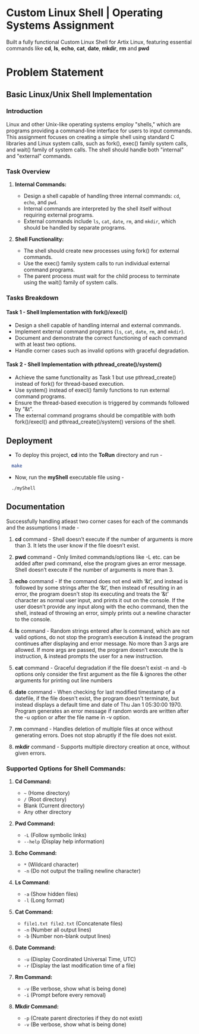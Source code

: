 
# Custom Linux Shell | Operating Systems Assignment

Built a fully functional Custom Linux Shell for Artix Linux, featuring essential commands like **cd**, **ls**, **echo**, **cat**, **date**, **mkdir**, **rm** and **pwd** 

# Problem Statement

## Basic Linux/Unix Shell Implementation

### Introduction

Linux and other Unix-like operating systems employ "shells," which are programs providing a command-line interface for users to input commands. This assignment focuses on creating a simple shell using standard C libraries and Linux system calls, such as fork(), exec() family system calls, and wait() family of system calls. The shell should handle both "internal" and "external" commands.

### Task Overview

1. **Internal Commands:**
   - Design a shell capable of handling three internal commands: `cd`, `echo`, and `pwd`.
   - Internal commands are interpreted by the shell itself without requiring external programs.
   - External commands include `ls`, `cat`, `date`, `rm`, and `mkdir`, which should be handled by separate programs.

2. **Shell Functionality:**
   - The shell should create new processes using fork() for external commands.
   - Use the exec() family system calls to run individual external command programs.
   - The parent process must wait for the child process to terminate using the wait() family of system calls.

### Tasks Breakdown

#### Task 1 - Shell Implementation with fork()/execl()
   - Design a shell capable of handling internal and external commands.
   - Implement external command programs (`ls`, `cat`, `date`, `rm`, and `mkdir`).
   - Document and demonstrate the correct functioning of each command with at least two options.
   - Handle corner cases such as invalid options with graceful degradation.

#### Task 2 - Shell Implementation with pthread_create()/system()
   - Achieve the same functionality as Task 1 but use pthread_create() instead of fork() for thread-based execution.
   - Use system() instead of execl() family functions to run external command programs.
   - Ensure the thread-based execution is triggered by commands followed by "&t".
   - The external command programs should be compatible with both fork()/execl() and pthread_create()/system() versions of the shell.


## Deployment

* To deploy this project, **cd** into the **ToRun** directory and run -
```bash
  make
```
* Now, run the **myShell** executable file using -
```bash
  ./myShell
```


## Documentation

Successfully handling atleast two corner cases for each of the commands and the assumptions I made -

1) **cd** command - 
Shell doesn’t execute if the number of arguments is more than 3.
It lets the user know if the file doesn’t exist.

2) **pwd** command - 
Only limited commands/options like -L etc. can be added after pwd command,  else the program gives an error message. Shell doesn’t execute if the number of arguments is more than 3.

3) **echo** command - 
If the command does not end with ‘&t’, and instead is followed by some strings after the ‘&t’, then instead of resulting in an error, the program doesn't stop its executing and treats the ‘&t’ character as normal user input, and prints it out on the console.
If the user doesn’t provide any input along with the echo command, then the shell, instead of throwing an error, simply prints out a newline character to the console.

4) **ls** command - 
Random strings entered after ls command, which are not valid options, do not stop the program’s execution & instead the program continues after displaying and error message.
No more than 3 args are allowed. If more args are passed, the program doesn’t execute the ls instruction, & instead prompts the user for a new instruction.

5) **cat** command - 
Graceful degradation if the file doesn't exist
-n and -b options only consider the first argument as the file & ignores the other arguments for printing out line numbers

6) **date** command - 
When checking for last modified timestamp of a datefile, if the file doesn't exist, the program doesn't terminate, but instead displays a default time and date of Thu Jan  1 05:30:00 1970.
Program generates an error message if random words are written after the -u option or after the file name in -v option.

7) **rm** command -
Handles deletion of multiple files at once without generating errors. Does not stop abruptly if the file does not exist.

8) **mkdir** command -
Supports multiple directory creation at once, without given errors.




### Supported Options for Shell Commands:

1. **Cd Command:**
   - `~` (Home directory)
   - `/` (Root directory)
   - Blank (Current directory)
   - Any other directory

2. **Pwd Command:**
   - `-L` (Follow symbolic links)
   - `--help` (Display help information)

3. **Echo Command:**
   - `*` (Wildcard character)
   - `-n` (Do not output the trailing newline character)

4. **Ls Command:**
   - `-a` (Show hidden files)
   - `-l` (Long format)

5. **Cat Command:**
   - `file1.txt file2.txt` (Concatenate files)
   - `-n` (Number all output lines)
   - `-b` (Number non-blank output lines)

6. **Date Command:**
   - `-u` (Display Coordinated Universal Time, UTC)
   - `-r` (Display the last modification time of a file)

7. **Rm Command:**
   - `-v` (Be verbose, show what is being done)
   - `-i` (Prompt before every removal)

8. **Mkdir Command:**
   - `-p` (Create parent directories if they do not exist)
   - `-v` (Be verbose, show what is being done)



